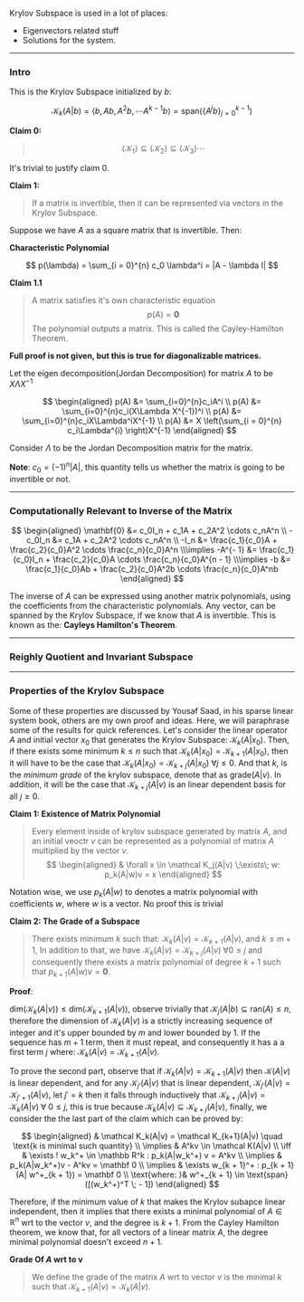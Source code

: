 Krylov Subspace is used in a lot of places: 
* Eigenvectors related stuff
* Solutions for the system. 

---
### **Intro**

This is the Krylov Subspace initialized by $b$: 

$$
\mathcal{K}_k(A|b) = \langle b, Ab, A^2b, \cdots A^{k - 1}b \rangle = \text{span}(\{A^jb\}_{j = 0}^{k - 1})
$$

**Claim 0:**
> $$
> \langle \mathcal{K}_1 \rangle \subseteq  \langle \mathcal{K}_2 \rangle \subseteq \langle \mathcal{K}_3 \rangle \cdots 
> $$

It's trivial to justify claim 0. 

**Claim 1:**

> If a matrix is invertible, then it can be represented via vectors in the Krylov Subspace. 

Suppose we have $A$ as a square matrix that is invertible. Then: 

**Characteristic Polynomial** 

$$
p(\lambda) = \sum_{i = 0}^{n}
    c_0 \lambda^i = |A - \lambda I|
$$

**Claim 1.1**

> A matrix satisfies it's own characteristic equation 
> $$p(A) = \mathbf{0}$$ 
> The polynomial outputs a matrix. This is called the Cayley-Hamilton Theorem. 

**Full proof is not given, but this is true for diagonalizable matrices.** 

Let the eigen decomposition(Jordan Decomposition) for matrix $A$ to be $X\Lambda X^{-1}$

$$
\begin{aligned}
    p(A) &= \sum_{i=0}^{n}c_iA^i
    \\
    p(A) &= \sum_{i=0}^{n}c_i(X\Lambda X^{-1})^i
    \\
    p(A) &= \sum_{i=0}^{n}c_iX\Lambda^iX^{-1}
    \\
    p(A) &= X \left(\sum_{i = 0}^{n}
        c_i\Lambda^{i}
    \right)X^{-1}
\end{aligned}
$$

Consider $\Lambda$ to be the Jordan Decomposition matrix for the matrix. 

**Note**: $c_0 = (-1)^n|A|$, this quantity tells us whether the matrix is going to be invertible or not. 


---
### **Computationally Relevant to Inverse of the Matrix**

$$
\begin{aligned}
    \mathbf{0} &= 
        c_0I_n + c_1A + c_2A^2 \cdots c_nA^n
    \\
    -c_0I_n &=  
    c_1A + c_2A^2 \cdots c_nA^n
    \\
    -I_n &= \frac{c_1}{c_0}A + \frac{c_2}{c_0}A^2 \cdots \frac{c_n}{c_0}A^n
    \\\implies
    -A^{- 1} &= \frac{c_1}{c_0}I_n + \frac{c_2}{c_0}A \cdots \frac{c_n}{c_0}A^{n - 1}
    \\\implies
    -b &= \frac{c_1}{c_0}Ab + \frac{c_2}{c_0}A^2b \cdots \frac{c_n}{c_0}A^nb
\end{aligned}
$$

The inverse of $A$ can be expressed using another matrix polynomials, using the coefficients from the characteristic polynomials. Any vector, can be spanned by the Krylov Subspace, if we know that $A$ is invertible.  This is known as the: **Cayleys Hamilton's Theorem**.

---
### **Reighly Quotient and Invariant Subspace**




---
### **Properties of the Krylov Subspace**

Some of these properties are discussed by Yousaf Saad, in his sparse linear system book, others are my own proof and ideas. Here, we will paraphrase some of the results for quick references. Let's consider the linear operator $A$ and initial vector $x_0$ that generates the Krylov Subspace: $\mathcal K_k(A|x_0)$. Then, if there exists some minimum $k \le n$ such that $\mathcal K_{k}(A|x_0) = \mathcal K_{k + 1}(A|x_0)$, then it will have to be the case that $\mathcal K_k(A|x_0) = \mathcal K_{k + j}(A|x_0)\;\forall j \le 0$. And that $k$, is the *minimum grade* of the krylov subspace, denote that as $\text{grade}(A|v)$. In addition, it will be the case that $\mathcal K_{k + j}(A|v)$ is an linear dependent basis for all $j\ge 0$. 

**Claim 1: Existence of Matrix Polynomial**

> Every element inside of krylov subspace generated by matrix $A$, and an initial veoctr $v$ can be represented as a polynomial of matrix $A$ multiplied by the vector $v$. 
> $$
> \begin{aligned}
>     & \forall x \in \mathcal K_j(A|v) \;\exists\; w: p_k(A|w)v = x
> \end{aligned}
> $$

Notation wise, we use $p_k(A|w)$ to denotes a matrix polynomial with coefficients $w$, where $w$ is a vector. No proof this is trivial 

**Claim 2: The Grade of a Subspace**

> There exists minimum $k$ such that: $\mathcal K_k(A|v) = \mathcal K_{k + 1}(A|v)$, and $k\le m + 1$, In addition to that, we have $\mathcal K_{k} (A|v) = \mathcal K_{k + j}(A|v) \; \forall 0 \le j$ and consequently there exists a matrix polynomial of degree $k +1$ such that $p_{k + 1}(A|w)v = \mathbf 0$.

**Proof**: 

$\text{dim}(\mathcal K_{k}(A|v))\le \text{dim}(\mathcal K_{k + 1}(A|v))$, observe trivially that $\mathcal K_{j}(A|b) \subseteq \text{ran}(A) \le n$, therefore the dimension of $\mathcal K_k(A|v)$ is a strictly increasing sequence of integer and it's upper bounded by $m$ and lower bounded by $1$. If the sequence has $m + 1$ term, then it must repeat, and consequently it has a a first term $j$ where: $\mathcal K_k(A|v) = \mathcal K_{k + 1}(A|v)$. 

To prove the second part, observe that if $\mathcal{K}_k(A|v) = \mathcal{K}_{k+ 1}(A|v)$ then $\mathcal{K}(A|v)$ is linear dependent, and for any $\mathcal{K}_{j'}(A|v)$ that is linear dependent, $\mathcal K_{j'}(A|v) = \mathcal K_{j' + 1}(A|v)$, let $j' = k$ then it falls through inductively that $\mathcal K_{k + j}(A|v) = \mathcal K_{k}(A|v)\;\forall\; 0\le j$, this is true because $\mathcal K_k(A|v)\subseteq \mathcal K_{k + j}(A|v)$, finally, we consider the the last part of the claim which can be proved by: 

$$
\begin{aligned}
    & 
    \mathcal K_k(A|v) = \mathcal K_{k+1}(A|v)  \quad \text{k is minimal such quantity}
    \\
    \implies &
    A^kv \in \mathcal K(A|v)
    \\
    \iff &
    \exists ! w_k^+ \in \mathbb R^k 
    : 
    p_k(A|w_k^+) v = A^kv
    \\
    \implies 
    & p_k(A|w_k^+)v - A^kv = \mathbf 0
    \\
    \implies & \exists w_{k + 1}^+ : p_{k + 1}(A| w^+_{k + 1}) = \mathbf 0
    \\
    \text{where: }& w^+_{k + 1} \in \text{span}([(w_k^+)^T \; - 1])
\end{aligned}
$$

Therefore, if the minimum value of $k$ that makes the Krylov subapce linear independent, then it implies that there exists a minimal polynomial of $A\in \mathbb R^n$ wrt to the vector $v$, and the degree is $k + 1$. From the Cayley Hamilton theorem, we know that, for all vectors of a linear matrix $A$, the degree minimal polynomial doesn't exceed $n + 1$. 

**Grade Of $A$ wrt to v**

> We define the grade of the matrix $A$ wrt to vector $v$ is the minimal $k$ such that $\mathcal K_{k + 1}(A|v) = \mathcal K_{k}(A|v)$. 



